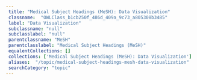 ```yaml
--- 
 title: "Medical Subject Headings (MeSH): Data Visualization" 
 classname:  "OWLClass_b1cb250f_486d_409a_9c73_a805308b3485" 
 label: "Data Visualization" 
 subclassname: "null" 
 subclasslabel: "null" 
 parentclassname: "MeSH" 
 parentclasslabel: "Medical Subject Headings (MeSH)" 
 equalentCollections: [] 
 collections: ['Medical Subject Headings (MeSH): Data Visualization']
 aliases:  "/topic/medical-subject-headings-mesh-data-visualization"  
 searchCategory: "topic" 
---
```

